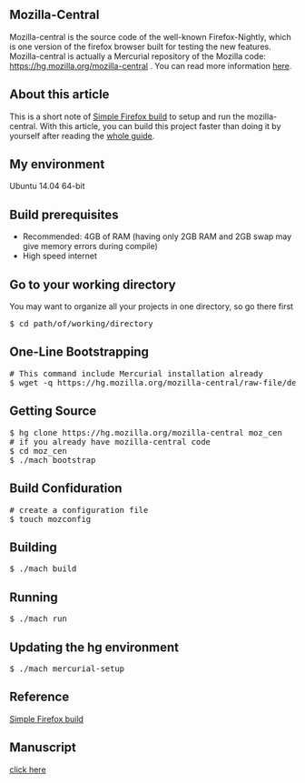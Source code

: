 ## Mozilla-Central
Mozilla-central is the source code of the well-known Firefox-Nightly, which is one version of the firefox browser built for testing the new features. Mozilla-central is actually a Mercurial repository of the Mozilla code: https://hg.mozilla.org/mozilla-central . You can read more information <a name="moz-cen" title="mozilla-central" target="_blank" href="https://developer.mozilla.org/en-US/docs/mozilla-central">here</a>.


## About this article
This is a short note of [Simple Firefox build](#Fxbuild) to setup and run the mozilla-central. With this article, you can build this project faster than doing it by yourself after reading the [whole guide](#Fxbuild).


<!--more-->

## My environment
Ubuntu 14.04 64-bit


## Build prerequisites
- Recommended: 4GB of RAM (having only 2GB RAM and 2GB swap may give memory errors during compile)
- High speed internet

## Go to your working directory
You may want to organize all your projects in one directory, so go there first
<pre>
$ cd path/of/working/directory
</pre>

## One-Line Bootstrapping
<pre>
# This command include Mercurial installation already
$ wget -q https://hg.mozilla.org/mozilla-central/raw-file/default/python/mozboot/bin/bootstrap.py &amp;&amp; python bootstrap.py
</pre>


## Getting Source
<pre>
$ hg clone https://hg.mozilla.org/mozilla-central moz_cen
# if you already have mozilla-central code
$ cd moz_cen
$ ./mach bootstrap
</pre>


## Build Confiduration
<pre>
# create a configuration file
$ touch mozconfig
</pre>


## Building
<pre>
$ ./mach build
</pre>


## Running
<pre>
$ ./mach run
</pre>


## Updating the hg environment
<pre>
$ ./mach mercurial-setup
</pre>


## Reference
<a name="Fxbuild" title="Simple Firefox build" target="_blank" href="https://developer.mozilla.org/en-US/docs/Simple_Firefox_build">Simple Firefox build</a>


## Manuscript
<a title="Google Doc" target="_blank" href="https://docs.google.com/a/mozilla.com/document/d/1yNv92RLNajj39v94nc6agU9jhrqLjHlCzus-TCoDLfc/edit?usp=sharing">click here</a>
